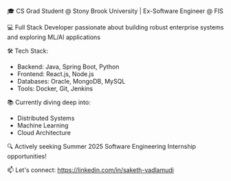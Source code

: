 🎓 CS Grad Student @ Stony Brook University | Ex-Software Engineer @ FIS

💻 Full Stack Developer passionate about building robust enterprise systems and exploring ML/AI applications

🛠 Tech Stack:
- Backend: Java, Spring Boot, Python
- Frontend: React.js, Node.js
- Databases: Oracle, MongoDB, MySQL
- Tools: Docker, Git, Jenkins

📚 Currently diving deep into:
- Distributed Systems
- Machine Learning
- Cloud Architecture

🔍 Actively seeking Summer 2025 Software Engineering Internship opportunities!

📫 Let's connect: https://linkedin.com/in/saketh-vadlamudi
